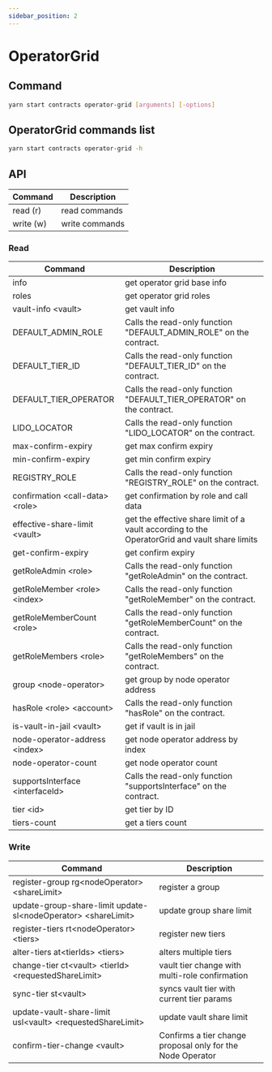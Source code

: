 ```yaml
---
sidebar_position: 2
---
```


# OperatorGrid

## Command

```bash
yarn start contracts operator-grid [arguments] [-options]
```

## OperatorGrid commands list

```bash
yarn start contracts operator-grid -h
```

## API

| Command   | Description    |
| --------- | -------------- |
| read (r)  | read commands  |
| write (w) | write commands |

### Read

| Command                           | Description                                                                                   |
| --------------------------------- | --------------------------------------------------------------------------------------------- |
| info                              | get operator grid base info                                                                   |
| roles                             | get operator grid roles                                                                       |
| vault-info \<vault>               | get vault info                                                                                |
| DEFAULT_ADMIN_ROLE                | Calls the read-only function "DEFAULT_ADMIN_ROLE" on the contract.                            |
| DEFAULT_TIER_ID                   | Calls the read-only function "DEFAULT_TIER_ID" on the contract.                               |
| DEFAULT_TIER_OPERATOR             | Calls the read-only function "DEFAULT_TIER_OPERATOR" on the contract.                         |
| LIDO_LOCATOR                      | Calls the read-only function "LIDO_LOCATOR" on the contract.                                  |
| max-confirm-expiry                | get max confirm expiry                                                                        |
| min-confirm-expiry                | get min confirm expiry                                                                        |
| REGISTRY_ROLE                     | Calls the read-only function "REGISTRY_ROLE" on the contract.                                 |
| confirmation \<call-data> \<role> | get confirmation by role and call data                                                        |
| effective-share-limit \<vault>    | get the effective share limit of a vault according to the OperatorGrid and vault share limits |
| get-confirm-expiry                | get confirm expiry                                                                            |
| getRoleAdmin \<role>              | Calls the read-only function "getRoleAdmin" on the contract.                                  |
| getRoleMember \<role> \<index>    | Calls the read-only function "getRoleMember" on the contract.                                 |
| getRoleMemberCount \<role>        | Calls the read-only function "getRoleMemberCount" on the contract.                            |
| getRoleMembers \<role>            | Calls the read-only function "getRoleMembers" on the contract.                                |
| group \<node-operator>            | get group by node operator address                                                            |
| hasRole \<role> \<account>        | Calls the read-only function "hasRole" on the contract.                                       |
| is-vault-in-jail \<vault>         | get if vault is in jail                                                                       |
| node-operator-address \<index>    | get node operator address by index                                                            |
| node-operator-count               | get node operator count                                                                       |
| supportsInterface \<interfaceId>  | Calls the read-only function "supportsInterface" on the contract.                             |
| tier \<id>                        | get tier by ID                                                                                |
| tiers-count                       | get a tiers count                                                                             |

### Write

| Command                                                         | Description                                                |
| --------------------------------------------------------------- | ---------------------------------------------------------- |
| register-group rg\<nodeOperator> \<shareLimit>                  | register a group                                           |
| update-group-share-limit update-sl\<nodeOperator> \<shareLimit> | update group share limit                                   |
| register-tiers rt\<nodeOperator> \<tiers>                       | register new tiers                                         |
| alter-tiers at\<tierIds> \<tiers>                               | alters multiple tiers                                      |
| change-tier ct\<vault> \<tierId> \<requestedShareLimit>         | vault tier change with multi-role confirmation             |
| sync-tier st\<vault>                                            | syncs vault tier with current tier params                  |
| update-vault-share-limit usl\<vault> \<requestedShareLimit>     | update vault share limit                                   |
| confirm-tier-change \<vault>                                    | Confirms a tier change proposal only for the Node Operator |
